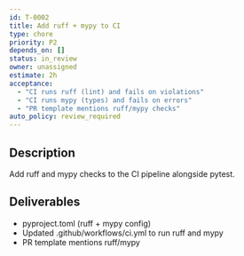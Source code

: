 ```yaml
---
id: T-0002
title: Add ruff + mypy to CI
type: chore
priority: P2
depends_on: []
status: in_review
owner: unassigned
estimate: 2h
acceptance:
  - "CI runs ruff (lint) and fails on violations"
  - "CI runs mypy (types) and fails on errors"
  - "PR template mentions ruff/mypy checks"
auto_policy: review_required
---
```


## Description
Add ruff and mypy checks to the CI pipeline alongside pytest.

## Deliverables
- pyproject.toml (ruff + mypy config)
- Updated .github/workflows/ci.yml to run ruff and mypy
- PR template mentions ruff/mypy
